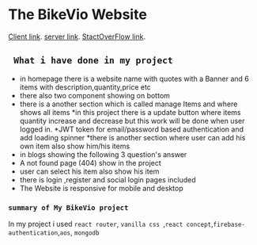 # The BikeVio Website

[Client link](https://github.com/ProgrammingHeroWC4/warehouse-management-client-side-muyed-moktadir).
[server link](https://github.com/ProgrammingHeroWC4/warehouse-management-server-side-muyed-moktadir).
[StactOverFlow link](https://stackoverflow.com/questions/72178110/i-want-to-show-all-images-in-homepage-when-i-click-in-home-button-it-automatic).

## ` What i have done in my project`
* in homepage there is a website name with quotes with a Banner and 6 items with description,quantity,price etc
* there also two component showing on bottom 
* there is a another section which is called manage Items and where shows all items
*in this project there is a update button where items quantity increase and decrease but this work will be done when user logged in.
*JWT token  for email/password based authentication and add loading spinner 
*there is another section where user can add his own item also show him/his items
* in blogs showing the following 3 question's answer
* A not found page (404) show in the project
* user can select his item also show his item
* there is login ,register and social login pages included
* The Website is responsive for mobile and desktop



### `summary of My BikeVio project`

In my project i used `react router`, `vanilla css `,`react concept`,`firebase-authentication`,`aos`, `mongodb`